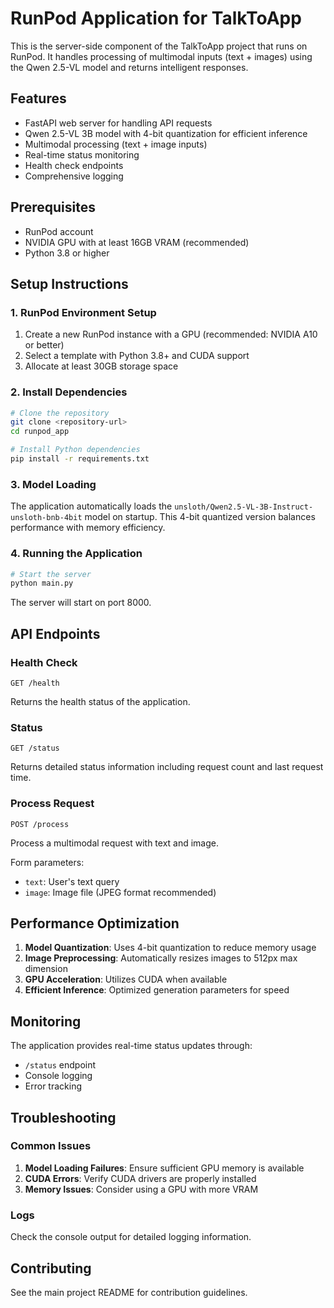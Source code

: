 # RunPod Application for TalkToApp

This is the server-side component of the TalkToApp project that runs on RunPod. It handles processing of multimodal inputs (text + images) using the Qwen 2.5-VL model and returns intelligent responses.

## Features
- FastAPI web server for handling API requests
- Qwen 2.5-VL 3B model with 4-bit quantization for efficient inference
- Multimodal processing (text + image inputs)
- Real-time status monitoring
- Health check endpoints
- Comprehensive logging

## Prerequisites
- RunPod account
- NVIDIA GPU with at least 16GB VRAM (recommended)
- Python 3.8 or higher

## Setup Instructions

### 1. RunPod Environment Setup
1. Create a new RunPod instance with a GPU (recommended: NVIDIA A10 or better)
2. Select a template with Python 3.8+ and CUDA support
3. Allocate at least 30GB storage space

### 2. Install Dependencies
```bash
# Clone the repository
git clone <repository-url>
cd runpod_app

# Install Python dependencies
pip install -r requirements.txt
```

### 3. Model Loading
The application automatically loads the `unsloth/Qwen2.5-VL-3B-Instruct-unsloth-bnb-4bit` model on startup. This 4-bit quantized version balances performance with memory efficiency.

### 4. Running the Application
```bash
# Start the server
python main.py
```

The server will start on port 8000.

## API Endpoints

### Health Check
```
GET /health
```
Returns the health status of the application.

### Status
```
GET /status
```
Returns detailed status information including request count and last request time.

### Process Request
```
POST /process
```
Process a multimodal request with text and image.

Form parameters:
- `text`: User's text query
- `image`: Image file (JPEG format recommended)

## Performance Optimization

1. **Model Quantization**: Uses 4-bit quantization to reduce memory usage
2. **Image Preprocessing**: Automatically resizes images to 512px max dimension
3. **GPU Acceleration**: Utilizes CUDA when available
4. **Efficient Inference**: Optimized generation parameters for speed

## Monitoring

The application provides real-time status updates through:
- `/status` endpoint
- Console logging
- Error tracking

## Troubleshooting

### Common Issues
1. **Model Loading Failures**: Ensure sufficient GPU memory is available
2. **CUDA Errors**: Verify CUDA drivers are properly installed
3. **Memory Issues**: Consider using a GPU with more VRAM

### Logs
Check the console output for detailed logging information.

## Contributing
See the main project README for contribution guidelines.
